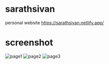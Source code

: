 # sarathsivan
personal website 
https://sarathsivan.netlify.app/
# screenshot
![page1](https://user-images.githubusercontent.com/68682390/88378361-7514d000-cdbe-11ea-9e09-21ba42cd4729.png)
![page2](https://user-images.githubusercontent.com/68682390/88378379-7e05a180-cdbe-11ea-910a-4c4b1017ca3c.png)
![page3](https://user-images.githubusercontent.com/68682390/88378384-8067fb80-cdbe-11ea-94e8-f10a436c4518.png)
